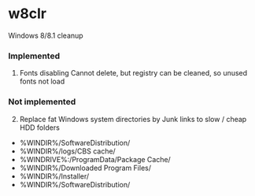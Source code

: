 # w8clr

Windows 8/8.1 cleanup

### Implemented
1. Fonts disabling
  Cannot delete, but registry can be cleaned, so unused fonts not load

### Not implemented
2. Replace fat Windows system directories by Junk links to slow / cheap HDD folders
  - %WINDIR%/SoftwareDistribution/
  - %WINDIR%/logs/CBS cache/
  - %WINDRIVE%:/ProgramData/Package Cache/
  - %WINDIR%/Downloaded Program Files/
  - %WINDIR%/Installer/
  - %WINDIR%/SoftwareDistribution/
  
